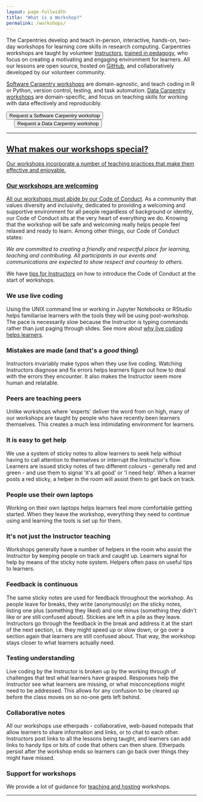 ```yaml
---
layout: page-fullwidth
title: "What is a Workshop?"
permalink: /workshops/
---
```


The Carpentries develop and teach in-person, interactive, hands-on, two-day workshops for learning core skills in research computing. Carpentries workshops are
taught by volunteer [Instructors](https://carpentries.org/instructors/), [trained in pedagogy](http://carpentries.github.io/instructor-training/), who focus on creating a motivating and engaging environment for learners. All our lessons are open source, hosted on
<a href="https://github.com/">GitHub</a>, and collaboratively developed by our volunteer community. 

<a href="https://software-carpentry.org/workshops/">Software Carpentry workshops</a> are domain-agnostic, and teach coding in R or Python, version control, testing, and task automation. <a href="http://www.datacarpentry.org/workshops/">Data Carpentry workshops</a> are domain-specific, and focus on teaching skills for working with data effectively and reproducibly.

<div class="row">

<div class="medium-6 columns">

<a href="https://software-carpentry.org/workshops/request/">
    <button class="btn">
      Request a Software Carpentry workshop
    </button>
</div>

<div class="medium-6 columns">
  <a href="http://www.datacarpentry.org/workshops-host/">
    <button class="btn">
      Request a Data Carpentry workshop
  </button> 
</div>

</div>

<hr>

## What makes our workshops special?

Our workshops incorporate a number of teaching practices that make them effective and enjoyable.

### <i class="fas fa-smile"></i> Our workshops are welcoming

All our workshops must abide by our [Code of Conduct](https://docs.carpentries.org/topic_folders/policies/code-of-conduct.html). As a community that values diversity and inclusivity, dedicated to providing a welcoming and supportive environment for all people regardless of background or identity, our Code of Conduct sits at the very heart of everything we do. Knowing that the workshop will be safe and welcoming really helps people feel relaxed and ready to learn. Among other things, our Code of Conduct states:   

*We are committed to creating a friendly and respectful place for learning, teaching and contributing. All participants in our events and communications are expected to show respect and courtesy to others.* 

We have [tips for Instructors](https://docs.carpentries.org/topic_folders/hosts_instructors/instructor_tips.html#talking-about-the-code-of-conduct) on how to introduce the Code of Conduct at the start of workshops.

### <i class="fas fa-keyboard"></i> We use live coding

Using the UNIX command line or working in Jupyter Notebooks or RStudio helps familiarise learners with the tools they will be using post-workshop. The pace is necessarily slow because the Instructor is typing commands rather than just paging through slides. See more about [why live coding helps learners](http://carpentries.github.io/instructor-training/15-live/index.html).

### <i class="fas fa-exclamation-circle"></i> Mistakes are made (and that's a *good* thing)

Instructors invariably make typos when they use live coding. Watching Instructors diagnose and fix errors helps learners figure out how to deal with the errors they encounter. It also makes the Instructor seem more human and relatable.

### <i class="fas fa-people-carry"></i> Peers are teaching peers

Unlike workshops where 'experts' deliver the word from on high, many of our workshops are taught by people who have recently been learners themselves. This creates a much less intimidating environment for learners.

### <i class="fas fa-hands-helping"></i> It is easy to get help

We use a system of sticky notes to allow learners to seek help without having to call attention to themselves or interrupt the Instructor's flow. Learners are issued sticky notes of two different colours - generally red and green - and use them to signal 'it's all good' or 'I need help'. When a learner posts a red sticky, a helper in the room will assist them to get back on track.

### <i class="fas fa-laptop"></i> People use their own laptops

Working on their own laptops helps learners feel more comfortable getting started. When they leave the workshop, everything they need to continue using and learning the tools is set up for them.

### <i class="fas fa-users"></i> It's not just the Instructor teaching

Workshops generally have a number of helpers in the room who assist the Instructor by keeping people on track and caught up. Learners signal for help by means of the sticky note system. Helpers often pass on useful tips to learners.

### <i class="fas fa-comments"></i> Feedback is continuous

The same sticky notes are used for feedback throughout the workshop. As people leave for breaks, they write (anonymously) on the sticky notes, listing one plus (something they liked) and one minus (something they didn't like or are still confused about). Stickies are left in a pile as they leave. Instructors go through the feedback in the break and address it at the start of the next section, i.e. they might speed up or slow down, or go over a section again that learners are still confused about. That way, the workshop stays closer to what learners actually need.

### <i class="fas fa-vial"></i> Testing understanding

Live coding by the Instructor is broken up by the working through of challenges that test what learners have grasped. Responses help the Instructor see what learners are missing, or what misconceptions might need to be addressed. This allows for any confusion to be cleared up before the class moves on so no-one gets left behind.

### <i class="fas fa-file-alt"></i> Collaborative notes

All our workshops use etherpads - collaborative, web-based notepads that allow learners to share information and links, or to chat to each other. Instructors post links to all the lessons being taught, and learners can add links to handy tips or bits of code that others can then share. Etherpads persist after the workshop ends so learners can go back over things they might have missed.

### <i class="fas fa-clipboard-list"></i> Support for workshops
  
We provide a lot of guidance for [teaching and hosting](https://docs.carpentries.org/topic_folders/hosts_instructors/index.html)  workshops.

<hr>



